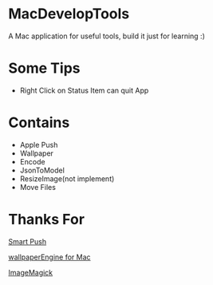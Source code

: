 # MacDevelopTools
A Mac application for useful tools, build it just for learning :)

# Some Tips

* Right Click on Status Item can quit App

# Contains

* Apple Push
* Wallpaper
* Encode
* JsonToModel
* ResizeImage(not implement)
* Move Files



# Thanks For

[Smart Push](https://github.com/shaojiankui/SmartPush "Github")

[wallpaperEngine for Mac](https://github.com/rutti-bep/wallpaperEngine-for-mac "Github")

[ImageMagick](http://www.imagemagick.org/script/index.php "Web Home")

